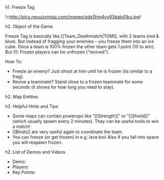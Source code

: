 h1. Freeze Tag

!>http://pics.nexuizninjaz.com/images/gdx5hm4yy93dab41bu.jpg!


h2. Object of the Game

Freeze Tag is basically like [[Team_Deathmatch|TDM]], with 2 teams (red & blue). But instead of fragging your enemies – you freeze them into an ice cube. Once a team is 100% frozen the other team gets 1 point (10 to win).
But (!): Frozen players can be unfrozen (“revived”).

How To:

-	Freeze an enemy? Just shoot at him until he is frozen (its similar to a frag).
-	Revive a teammate? Stand close to a frozen teammate for some seconds (it shows for how long you need to stay).

h2. Map Entities

<Insert Map Entities here>

h2. Helpful Hints and Tips

-	Some maps can contain powerups like “[[Strength]]” or “[[Shield]]” (which usually spawn every 2 minutes). They can be useful tools to win a match!
-	[[Binds]] are very useful again to coordinate the team.
-	You can freeze (or get frozen) in e.g. lava too! Also if you fall into space you will respawn frozen.

h2. List of Demos and Videos

* Demo: <Insert Demo or Video Here>
* Players: <Insert Player Names Here>
* Key Points: <Insert key points in match here>
